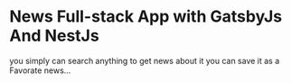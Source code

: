# News Full-stack App with GatsbyJs And NestJs

you simply can search anything to get news about it you can save it as a Favorate news...
